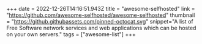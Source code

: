 +++
date = 2022-12-26T14:16:51.943Z
title = "awesome-selfhosted"
link = "https://github.com/awesome-selfhosted/awesome-selfhosted"
thumbnail = "https://github.githubassets.com/pinned-octocat.svg"
snippet="A list of Free Software network services and web applications which can be hosted on your own servers."
tags = ["awesome-list"]
+++
